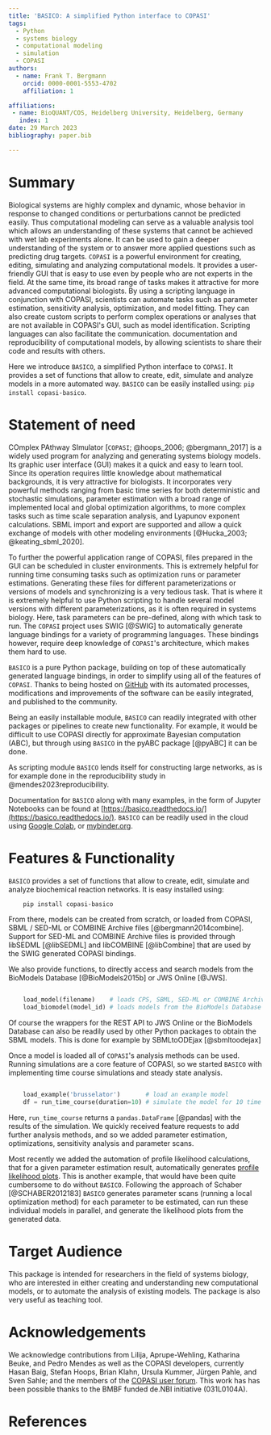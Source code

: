 ```yaml
---
title: 'BASICO: A simplified Python interface to COPASI'
tags:
  - Python
  - systems biology
  - computational modeling
  - simulation
  - COPASI
authors:
  - name: Frank T. Bergmann
    orcid: 0000-0001-5553-4702
    affiliation: 1

affiliations:
 - name: BioQUANT/COS, Heidelberg University, Heidelberg, Germany
   index: 1
date: 29 March 2023
bibliography: paper.bib

---
```


# Summary
Biological systems are highly complex and dynamic, whose behavior in response 
to changed conditions or perturbations cannot be predicted easily. Thus computational 
modeling can serve as a valuable analysis tool which allows an understanding of 
these systems that cannot be achieved with wet lab experiments alone. It can be 
used to gain a deeper understanding of the system or to answer more applied 
questions such as predicting drug targets. `COPASI` is a powerful environment 
for creating, editing, simulating and analyzing computational models. It provides 
a user-friendly GUI that is easy to use even by people who are not experts in the 
field. At the same time, its broad range of tasks makes it attractive for more 
advanced computational biologists. By using a scripting language in conjunction with 
COPASI, scientists can automate tasks such as parameter estimation, sensitivity analysis, 
optimization, and model fitting. They can also create custom scripts to perform complex 
operations or analyses that are not available in COPASI's GUI, such as  model identification.
Scripting languages can also facilitate the communication. documentation and reproducibility
of computational models, by allowing scientists to share their code and results with others. 

Here we introduce `BASICO`, a simplified Python interface to `COPASI`. It provides
a set of functions that allow to create, edit, simulate and analyze models in a
more automated way. `BASICO` can be easily installed using: `pip install copasi-basico`.



# Statement of need

COmplex PAthway SImulator [`COPASI`; @hoops_2006; @bergmann_2017] is a widely used
program for analyzing and generating systems biology models. Its graphic user 
interface (GUI) makes it a quick and easy to learn tool. Since its operation requires
little knowledge about mathematical backgrounds, it is very attractive for biologists. 
It incorporates very powerful methods ranging from basic time series for both 
deterministic and stochastic simulations, parameter estimation with a broad range 
of implemented local and global optimization algorithms, to more complex tasks such 
as time scale separation analysis, and Lyapunov exponent calculations. 
SBML import and export are supported and allow a quick exchange of models with other 
modeling environments [@Hucka_2003; @keating_sbml_2020].

To further the powerful application range of COPASI, files prepared in the GUI can be
scheduled in cluster environments. This is extremely helpful for running time 
consuming tasks such as optimization runs or parameter estimations. Generating 
these files for different parameterizations or versions of models and synchronizing 
is a very tedious task. That is where it is extremely helpful to use Python scripting 
to handle several model versions with different parameterizations, as it is often 
required in systems biology. Here, task parameters can be pre-defined, along with which 
task to run. The `COPASI` project uses SWIG [@SWIG] to automatically generate language 
bindings for a variety of programming languages. These bindings however, require deep
knowledge of `COPASI`'s architecture, which makes them hard to use. 

`BASICO` is a pure Python package, building on top of these automatically generated 
language bindings, in order to simplify using all of the features of `COPASI`. Thanks 
to being hosted on [GitHub](https://github.com/copasi/basico) with its automated 
processes, modifications and improvements of the software can be easily integrated, 
and published to the community.

Being an easily installable module, `BASICO` can readily integrated with other packages 
or pipelines to create new functionality. For example, it would be difficult to use COPASI
directly for approximate Bayesian computation (ABC), but through using `BASICO` in the 
pyABC package [@pyABC] it can be done.

As scripting module `BASICO` lends itself for constructing large networks, as is for example 
done in the reproducibility study in @mendes2023reproducibility.

Documentation for `BASICO` along with many examples, in the form of Jupyter Notebooks
can be found at [https://basico.readthedocs.io/](https://basico.readthedocs.io/). `BASICO`
can be readily used in the cloud using [Google Colab](https://colab.research.google.com/github/copasi/basico/blob/master/docs/notebooks/index.ipynb), 
or [mybinder.org](https://mybinder.org/v2/gh/copasi/basico.git/HEAD?filepath=docs/notebooks/index.ipynb).

# Features & Functionality
`BASICO` provides a set of functions that allow to create, edit, simulate and analyze
biochemical reaction networks. It is easy installed using: 

```bash
    pip install copasi-basico
```

From there, models can be created from scratch, or loaded from COPASI, SBML / SED-ML or COMBINE Archive files [@bergmann2014combine]. Support for
SED-ML and COMBINE Archive files is provided through libSEDML [@libSEDML] and libCOMBINE [@libCombine] that are used by the SWIG generated
COPASI bindings.

We also provide functions, to directly access and search models from the 
BioModels Database [@BioModels2015b] or JWS Online [@JWS]. 

```python

    load_model(filename)    # loads CPS, SBML, SED-ML or COMBINE Archive files
    load_biomodel(model_id) # loads models from the BioModels Database

```

Of course the wrappers for the REST API to JWS Online or the BioModels Database can also be readily used by other Python packages to
obtain the SBML models. This is done for example by SBMLtoODEjax [@sbmltoodejax]

Once a model is loaded all of `COPASI`'s analysis methods can be used. Running simulations are a core feature of COPASI, 
so we started `BASICO` with implementing time course simulations and steady state analysis. 

```python

    load_example('brusselator')       # load an example model 
    df = run_time_course(duration=10) # simulate the model for 10 time units

```

Here, `run_time_course` returns a `pandas.DataFrame` [@pandas] with the results of the simulation. We 
quickly received feature requests to add further analysis methods, and so we added parameter estimation,
optimizations, sensitivity analysis and parameter scans. 

Most recently we added the automation of profile likelihood calculations, that for a given
parameter estimation result, automatically generates [profile likelihood plots](https://basico.readthedocs.io/en/latest/notebooks/Profile_likelihood.html). 
This is another example, that would have been quite cumbersome to do without `BASICO`. Following the 
approach of Schaber [@SCHABER2012183] `BASICO` generates parameter scans (running a local optimization 
method) for each parameter to be estimated, can run these individual models in parallel, and generate 
the likelihood plots from the generated data. 


# Target Audience
This package is intended for researchers in the field of systems biology, who are
interested in either creating and understanding new computational models, or to 
automate the analysis of existing models. The package is also very useful as teaching
tool. 

# Acknowledgements

We acknowledge contributions from Lilija, Aprupe-Wehling, Katharina Beuke, and
Pedro Mendes as well as the COPASI developers, currently Hasan Baig, Stefan Hoops, 
Brian Klahn, Ursula Kummer, Jürgen Pahle, and Sven Sahle; and the members of the 
[COPASI user forum](https://groups.google.com/g/copasi-user-forum/). This work has 
has been possible thanks to the BMBF funded de.NBI initiative (031L0104A).

# References